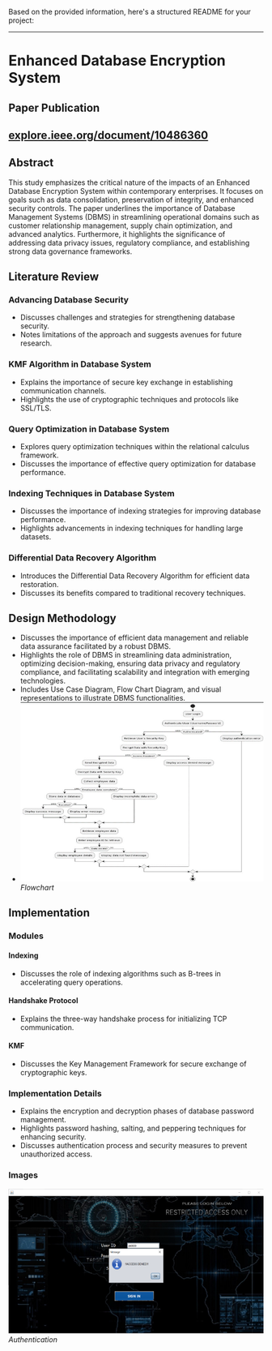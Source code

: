 Based on the provided information, here's a structured README for your project:

---

# Enhanced Database Encryption System

## Paper Publication
## [explore.ieee.org/document/10486360](https://ieeexplore.ieee.org/document/10486360)

## Abstract

This study emphasizes the critical nature of the impacts of an Enhanced Database Encryption System within contemporary enterprises. It focuses on goals such as data consolidation, preservation of integrity, and enhanced security controls. The paper underlines the importance of Database Management Systems (DBMS) in streamlining operational domains such as customer relationship management, supply chain optimization, and advanced analytics. Furthermore, it highlights the significance of addressing data privacy issues, regulatory compliance, and establishing strong data governance frameworks.

## Literature Review

### Advancing Database Security
- Discusses challenges and strategies for strengthening database security.
- Notes limitations of the approach and suggests avenues for future research.

### KMF Algorithm in Database System
- Explains the importance of secure key exchange in establishing communication channels.
- Highlights the use of cryptographic techniques and protocols like SSL/TLS.

### Query Optimization in Database System
- Explores query optimization techniques within the relational calculus framework.
- Discusses the importance of effective query optimization for database performance.

### Indexing Techniques in Database System
- Discusses the importance of indexing strategies for improving database performance.
- Highlights advancements in indexing techniques for handling large datasets.

### Differential Data Recovery Algorithm
- Introduces the Differential Data Recovery Algorithm for efficient data restoration.
- Discusses its benefits compared to traditional recovery techniques.

## Design Methodology

- Discusses the importance of efficient data management and reliable data assurance facilitated by a robust DBMS.
- Highlights the role of DBMS in streamlining data administration, optimizing decision-making, ensuring data privacy and regulatory compliance, and facilitating scalability and integration with emerging technologies.
- Includes Use Case Diagram, Flow Chart Diagram, and visual representations to illustrate DBMS functionalities.
- ![Flowchart](/images/Flowchart.png)
*Flowchart*

## Implementation

### Modules

#### Indexing
- Discusses the role of indexing algorithms such as B-trees in accelerating query operations.

#### Handshake Protocol
- Explains the three-way handshake process for initializing TCP communication.

#### KMF
- Discusses the Key Management Framework for secure exchange of cryptographic keys.

### Implementation Details
- Explains the encryption and decryption phases of database password management.
- Highlights password hashing, salting, and peppering techniques for enhancing security.
- Discusses authentication process and security measures to prevent unauthorized access.

### Images

![Authentication](/images/Authentication.png)
*Authentication*
